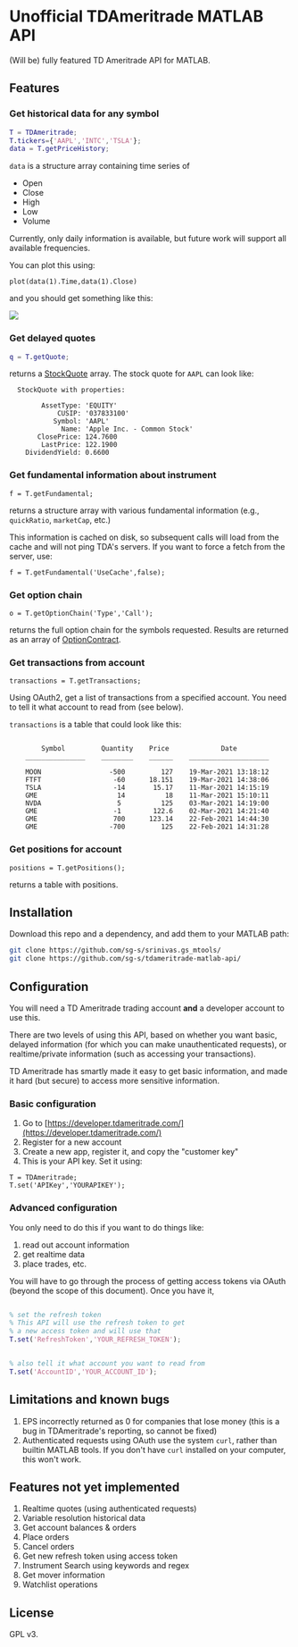 # Unofficial TDAmeritrade MATLAB API

(Will be) fully featured TD Ameritrade API for MATLAB. 





## Features

### Get historical data for any symbol 

```matlab
T = TDAmeritrade;
T.tickers={'AAPL','INTC','TSLA'};
data = T.getPriceHistory;
```

`data` is a structure array containing time series of 

- Open
- Close
- High
- Low
- Volume 

Currently, only daily information is available, but future work will support all available frequencies. 

You can plot this using:

```
plot(data(1).Time,data(1).Close)
```

and you should get something like this:

![](https://user-images.githubusercontent.com/6005346/111885025-a9677d00-899b-11eb-9300-211822763cfc.png)

### Get delayed quotes 

```matlab
q = T.getQuote;
```

returns a [StockQuote](https://github.com/sg-s/tdameritrade-matlab-api/blob/main/StockQuote.m) array. The stock quote for `AAPL` can look like:


```
  StockQuote with properties:

        AssetType: 'EQUITY'
            CUSIP: '037833100'
           Symbol: 'AAPL'
             Name: 'Apple Inc. - Common Stock'
       ClosePrice: 124.7600
        LastPrice: 122.1900
    DividendYield: 0.6600
```

### Get fundamental information about instrument 

```
f = T.getFundamental;
```

returns a structure array with various fundamental information (e.g., `quickRatio`, `marketCap`, etc.)

This information is cached on disk, so subsequent calls will load from the cache and will not ping TDA's servers. If you want to force a fetch from the server, use:

```
f = T.getFundamental('UseCache',false);
```

### Get option chain

```
o = T.getOptionChain('Type','Call');
```

returns the full option chain for the symbols requested. Results are returned as an array of [OptionContract](https://github.com/sg-s/tdameritrade-matlab-api/blob/main/OptionContract.m). 

### Get transactions from account 


```
transactions = T.getTransactions;
```

Using OAuth2, get a list of transactions from a specified account. You need to tell it what account to read from (see below). 

`transactions` is a table that could look like this:

```

        Symbol         Quantity    Price             Date           
    _______________    ________    ______    ____________________   

    MOON                 -500         127    19-Mar-2021 13:18:12   
    FTFT                  -60      18.151    19-Mar-2021 14:38:06   
    TSLA                  -14       15.17    11-Mar-2021 14:15:19   
    GME                    14          18    11-Mar-2021 15:10:11   
    NVDA                   5          125    03-Mar-2021 14:19:00   
    GME                   -1        122.6    02-Mar-2021 14:21:40   
    GME                   700      123.14    22-Feb-2021 14:44:30   
    GME                  -700         125    22-Feb-2021 14:31:28   

```


### Get positions for account

```
positions = T.getPositions();
```

returns a table with positions. 

## Installation

Download this repo and a dependency, and add them to your MATLAB path:


```bash
git clone https://github.com/sg-s/srinivas.gs_mtools/
git clone https://github.com/sg-s/tdameritrade-matlab-api/
```


## Configuration

You will need a TD Ameritrade trading account **and** a developer account to use this. 

There are two levels of using this API, based on whether you want basic, delayed information (for which you can make unauthenticated requests), or realtime/private information (such as accessing your transactions). 

TD Ameritrade has smartly made it easy to get basic information, and made it hard (but secure) to access more sensitive information. 


### Basic configuration 

1. Go to [https://developer.tdameritrade.com/](https://developer.tdameritrade.com/)
2. Register for a new account
3. Create a new app, register it, and copy the "customer key"
4. This is your API key. Set it using:

```
T = TDAmeritrade;
T.set('APIKey','YOURAPIKEY');
```


### Advanced configuration

You only need to do this if you want to do things like:

1. read out account information
2. get realtime data
3. place trades, etc. 

You will have to go through the process of getting access tokens via OAuth (beyond the scope of this document). Once you have it,

```matlab

% set the refresh token 
% This API will use the refresh token to get 
% a new access token and will use that
T.set('RefreshToken','YOUR_REFRESH_TOKEN');


% also tell it what account you want to read from
T.set('AccountID','YOUR_ACCOUNT_ID');
```

## Limitations and known bugs

1. EPS incorrectly returned as 0 for companies that lose money (this is a bug in TDAmeritrade's reporting, so cannot be fixed)
2. Authenticated requests using OAuth use the system `curl`, rather than builtin MATLAB tools. If you don't have `curl` installed on your computer, this won't work. 


## Features not yet implemented

1. Realtime quotes (using authenticated requests)
2. Variable resolution historical data 
3. Get account balances & orders
4. Place orders
5. Cancel orders
6. Get new refresh token using access token
7. Instrument Search using keywords and regex
8. Get mover information
8. Watchlist operations


## License  

GPL v3. 